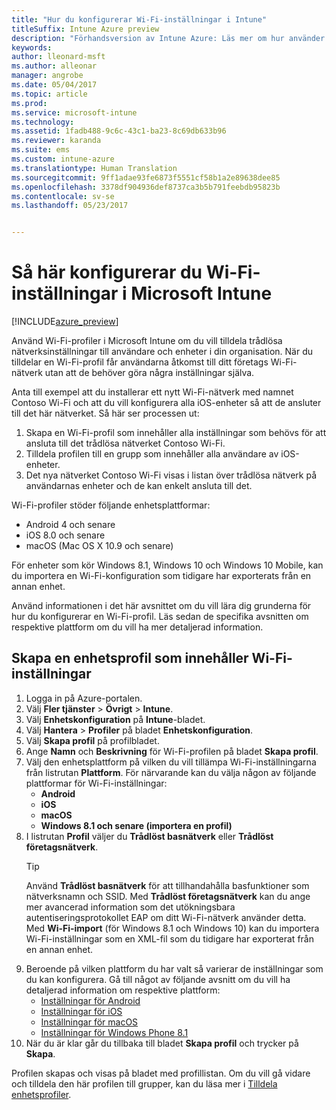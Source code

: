 ```yaml
---
title: "Hur du konfigurerar Wi-Fi-inställningar i Intune"
titleSuffix: Intune Azure preview
description: "Förhandsversion av Intune Azure: Läs mer om hur använder Intune för att konfigurera Wi-Fi-anslutningar på enheter som du hanterar."
keywords: 
author: lleonard-msft
ms.author: alleonar
manager: angrobe
ms.date: 05/04/2017
ms.topic: article
ms.prod: 
ms.service: microsoft-intune
ms.technology: 
ms.assetid: 1fadb488-9c6c-43c1-ba23-8c69db633b96
ms.reviewer: karanda
ms.suite: ems
ms.custom: intune-azure
ms.translationtype: Human Translation
ms.sourcegitcommit: 9ff1adae93fe6873f5551cf58b1a2e89638dee85
ms.openlocfilehash: 3378df904936def8737ca3b5b791feebdb95823b
ms.contentlocale: sv-se
ms.lasthandoff: 05/23/2017


---
```


# <a name="how-to-configure-wi-fi-settings-in-microsoft-intune"></a>Så här konfigurerar du Wi-Fi-inställningar i Microsoft Intune

[!INCLUDE[azure_preview](./includes/azure_preview.md)]

Använd Wi-Fi-profiler i Microsoft Intune om du vill tilldela trådlösa nätverksinställningar till användare och enheter i din organisation. När du tilldelar en Wi-Fi-profil får användarna åtkomst till ditt företags Wi-Fi-nätverk utan att de behöver göra några inställningar själva.

Anta till exempel att du installerar ett nytt Wi-Fi-nätverk med namnet Contoso Wi-Fi och att du vill konfigurera alla iOS-enheter så att de ansluter till det här nätverket. Så här ser processen ut:

1. Skapa en Wi-Fi-profil som innehåller alla inställningar som behövs för att ansluta till det trådlösa nätverket Contoso Wi-Fi.
2. Tilldela profilen till en grupp som innehåller alla användare av iOS-enheter.
3. Det nya nätverket Contoso Wi-Fi visas i listan över trådlösa nätverk på användarnas enheter och de kan enkelt ansluta till det.

Wi-Fi-profiler stöder följande enhetsplattformar:

- Android 4 och senare
- iOS 8.0 och senare
- macOS (Mac OS X 10.9 och senare)

För enheter som kör Windows 8.1, Windows 10 och Windows 10 Mobile, kan du importera en Wi-Fi-konfiguration som tidigare har exporterats från en annan enhet.

Använd informationen i det här avsnittet om du vill lära dig grunderna för hur du konfigurerar en Wi-Fi-profil. Läs sedan de specifika avsnitten om respektive plattform om du vill ha mer detaljerad information.

## <a name="create-a-device-profile-containing-wi-fi-settings"></a>Skapa en enhetsprofil som innehåller Wi-Fi-inställningar

1. Logga in på Azure-portalen.
2. Välj **Fler tjänster** > **Övrigt** > **Intune**.
3. Välj **Enhetskonfiguration** på **Intune**-bladet.
2. Välj **Hantera** > **Profiler** på bladet **Enhetskonfiguration**.
3. Välj **Skapa profil** på profilbladet.
4. Ange **Namn** och **Beskrivning** för Wi-Fi-profilen på bladet **Skapa profil**.
5. Välj den enhetsplattform på vilken du vill tillämpa Wi-Fi-inställningarna från listrutan **Plattform**. För närvarande kan du välja någon av följande plattformar för Wi-Fi-inställningar:
    - **Android**
    - **iOS**
    - **macOS**
    - **Windows 8.1 och senare (importera en profil)**
6. I listrutan **Profil** väljer du **Trådlöst basnätverk** eller **Trådlöst företagsnätverk**.
    >[!TIP]
    >Använd **Trådlöst basnätverk** för att tillhandahålla basfunktioner som nätverksnamn och SSID. Med **Trådlöst företagsnätverk** kan du ange mer avancerad information som det utökningsbara autentiseringsprotokollet EAP om ditt Wi-Fi-nätverk använder detta. Med **Wi-Fi-import** (för Windows 8.1 och Windows 10) kan du importera Wi-Fi-inställningar som en XML-fil som du tidigare har exporterat från en annan enhet.
7. Beroende på vilken plattform du har valt så varierar de inställningar som du kan konfigurera. Gå till något av följande avsnitt om du vill ha detaljerad information om respektive plattform:
    - [Inställningar för Android](wi-fi-settings-android.md)
    - [Inställningar för iOS](wi-fi-settings-ios.md)
    - [Inställningar för macOS](wi-fi-settings-macos.md)
    - [Inställningar för Windows Phone 8.1](wi-fi-settings-import-windows-8-1.md)
8. När du är klar går du tillbaka till bladet **Skapa profil** och trycker på **Skapa**.

Profilen skapas och visas på bladet med profillistan.
Om du vill gå vidare och tilldela den här profilen till grupper, kan du läsa mer i [Tilldela enhetsprofiler](device-profile-assign.md).


